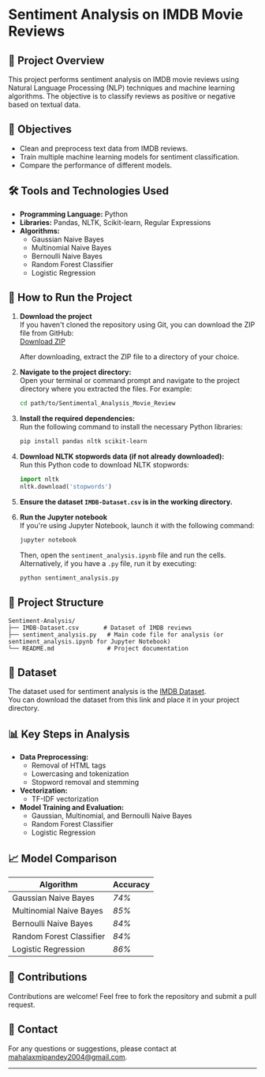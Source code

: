 # Sentiment Analysis on IMDB Movie Reviews

## 📑 Project Overview  
This project performs sentiment analysis on IMDB movie reviews using Natural Language Processing (NLP) techniques and machine learning algorithms. The objective is to classify reviews as positive or negative based on textual data.

## 🎯 Objectives  
- Clean and preprocess text data from IMDB reviews.
- Train multiple machine learning models for sentiment classification.
- Compare the performance of different models.

## 🛠️ Tools and Technologies Used  
- **Programming Language:** Python  
- **Libraries:** Pandas, NLTK, Scikit-learn, Regular Expressions  
- **Algorithms:**  
  - Gaussian Naive Bayes  
  - Multinomial Naive Bayes  
  - Bernoulli Naive Bayes  
  - Random Forest Classifier  
  - Logistic Regression  

## 🚀 How to Run the Project  

1. **Download the project**  
   If you haven't cloned the repository using Git, you can download the ZIP file from GitHub:  
   [Download ZIP](https://github.com/mlaxmi1304/Sentimental_Analysis_Movie_Review)

   After downloading, extract the ZIP file to a directory of your choice.

2. **Navigate to the project directory:**  
   Open your terminal or command prompt and navigate to the project directory where you extracted the files. For example:
   ```bash
   cd path/to/Sentimental_Analysis_Movie_Review
   ```

3. **Install the required dependencies:**  
   Run the following command to install the necessary Python libraries:
   ```bash
   pip install pandas nltk scikit-learn
   ```

4. **Download NLTK stopwords data (if not already downloaded):**  
   Run this Python code to download NLTK stopwords:
   ```python
   import nltk
   nltk.download('stopwords')
   ```

5. **Ensure the dataset `IMDB-Dataset.csv` is in the working directory.**

6. **Run the Jupyter notebook**  
   If you're using Jupyter Notebook, launch it with the following command:
   ```bash
   jupyter notebook
   ```
   Then, open the `sentiment_analysis.ipynb` file and run the cells. Alternatively, if you have a `.py` file, run it by executing:
   ```bash
   python sentiment_analysis.py
   ```

## 📂 Project Structure  
```
Sentiment-Analysis/
├── IMDB-Dataset.csv       # Dataset of IMDB reviews
├── sentiment_analysis.py   # Main code file for analysis (or sentiment_analysis.ipynb for Jupyter Notebook)
└── README.md               # Project documentation
```

## 📂 Dataset
The dataset used for sentiment analysis is the [IMDB Dataset](https://raw.githubusercontent.com/mlaxmi1304/Sentimental_Analysis_Movie_Review/main/IMDB-Dataset.csv).  
You can download the dataset from this link and place it in your project directory.


## 📊 Key Steps in Analysis  
- **Data Preprocessing:**  
  - Removal of HTML tags  
  - Lowercasing and tokenization  
  - Stopword removal and stemming  
- **Vectorization:**  
  - TF-IDF vectorization  
- **Model Training and Evaluation:**  
  - Gaussian, Multinomial, and Bernoulli Naive Bayes  
  - Random Forest Classifier  
  - Logistic Regression  

## 📈 Model Comparison  
| Algorithm                 | Accuracy   |
|---------------------------|------------|
| Gaussian Naive Bayes      | *74%*      |
| Multinomial Naive Bayes   | *85%*      |
| Bernoulli Naive Bayes     | *84%*      |
| Random Forest Classifier  | *84%*      |
| Logistic Regression       | *86%*      |

## 🙌 Contributions  
Contributions are welcome! Feel free to fork the repository and submit a pull request.

## 📧 Contact  
For any questions or suggestions, please contact at mahalaxmipandey2004@gmail.com.

---

